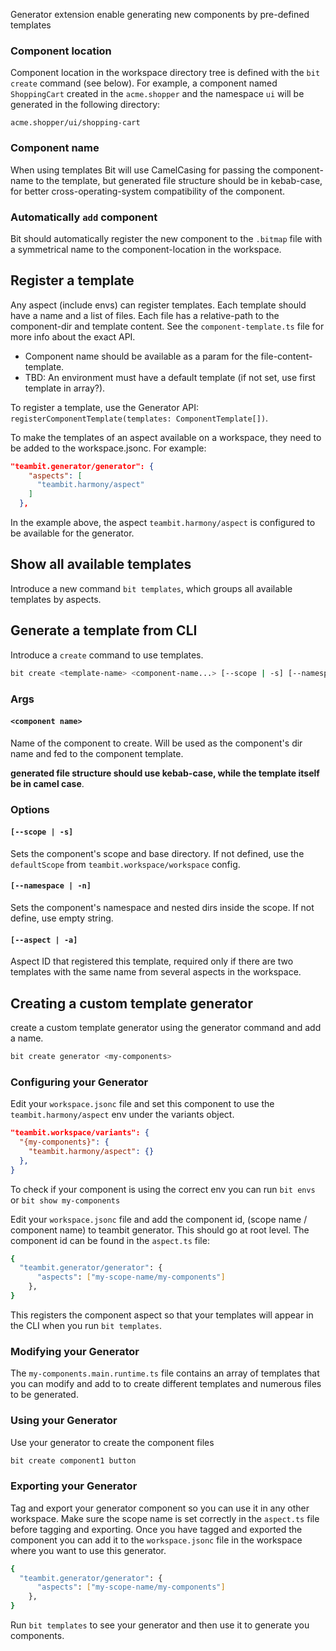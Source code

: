 Generator extension enable generating new components by pre-defined templates

### Component location

Component location in the workspace directory tree is defined with the `bit create` command (see below). For example, a component named `ShoppingCart` created in the `acme.shopper` and the namespace `ui` will be generated in the following directory:

```
acme.shopper/ui/shopping-cart
```

### Component name

When using templates Bit will use CamelCasing for passing the component-name to the template, but generated file structure should be in kebab-case, for better cross-operating-system compatibility of the component.

### Automatically `add` component

Bit should automatically register the new component to the `.bitmap` file with a symmetrical name to the component-location in the workspace.

## Register a template

Any aspect (include envs) can register templates. Each template should have a name and a list of files. Each file has a relative-path to the component-dir and template content. See the `component-template.ts` file for more info about the exact API.

- Component name should be available as a param for the file-content-template.
- TBD: An environment must have a default template (if not set, use first template in array?).

To register a template, use the Generator API: `registerComponentTemplate(templates: ComponentTemplate[])`.

To make the templates of an aspect available on a workspace, they need to be added to the workspace.jsonc. For example:

```json
"teambit.generator/generator": {
    "aspects": [
      "teambit.harmony/aspect"
    ]
  },
```

In the example above, the aspect `teambit.harmony/aspect` is configured to be available for the generator.

## Show all available templates

Introduce a new command `bit templates`, which groups all available templates by aspects.

## Generate a template from CLI

Introduce a `create` command to use templates.

```sh
bit create <template-name> <component-name...> [--scope | -s] [--namespace | -n] [--aspect | -a]
```

### Args

#### `<component name>`

Name of the component to create. Will be used as the component's dir name and fed to the component template.

**generated file structure should use kebab-case, while the template itself be in camel case**.

### Options

#### `[--scope | -s]`

Sets the component's scope and base directory. If not defined, use the `defaultScope` from `teambit.workspace/workspace` config.

#### `[--namespace | -n]`

Sets the component's namespace and nested dirs inside the scope. If not define, use empty string.

#### `[--aspect | -a]`

Aspect ID that registered this template, required only if there are two templates with the same name from several aspects in the workspace.

## Creating a custom template generator

create a custom template generator using the generator command and add a name.

```bash
bit create generator <my-components>
```

### Configuring your Generator

Edit your `workspace.jsonc` file and set this component to use the `teambit.harmony/aspect` env under the variants object.

```json
"teambit.workspace/variants": {
  "{my-components}": {
    "teambit.harmony/aspect": {}
  },
}
```

To check if your component is using the correct env you can run `bit envs` or `bit show my-components`

Edit your `workspace.jsonc` file and add the component id, (scope name / component name) to teambit generator. This should go at root level. The component id can be found in the `aspect.ts` file:

```bash
{
  "teambit.generator/generator": {
      "aspects": ["my-scope-name/my-components"]
    },
}
```

This registers the component aspect so that your templates will appear in the CLI when you run `bit templates`.

### Modifying your Generator

The `my-components.main.runtime.ts` file contains an array of templates that you can modify and add to to create different templates and numerous files to be generated.

### Using your Generator

Use your generator to create the component files

```bash
bit create component1 button
```

### Exporting your Generator

Tag and export your generator component so you can use it in any other workspace. Make sure the scope name is set correctly in the `aspect.ts` file before tagging and exporting. Once you have tagged and exported the component you can add it to the `workspace.jsonc` file in the workspace where you want to use this generator.

```bash
{
  "teambit.generator/generator": {
      "aspects": ["my-scope-name/my-components"]
    },
}
```

Run `bit templates` to see your generator and then use it to generate you components.
